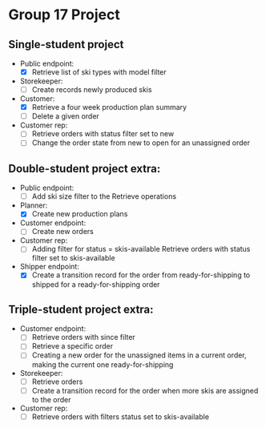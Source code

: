 # Group 17 Project

## Single-student project
- Public endpoint:
   - [x] Retrieve list of ski types with model filter
- Storekeeper:
   - [ ] Create records newly produced skis
- Customer:
   - [x] Retrieve a four week production plan summary
   - [ ] Delete a given order
- Customer rep:
   - [ ] Retrieve orders with status filter set to new
   - [ ] Change the order state from new to open for an unassigned order

## Double-student project extra:
- Public endpoint:
   - [ ] Add ski size filter to the Retrieve operations
- Planner:
   - [x] Create new production plans
- Customer endpoint:
   - [ ] Create new orders
- Customer rep:
   - [ ] Adding filter for status = skis-available
   Retrieve orders with status filter set to skis-available
- Shipper endpoint:
   - [x] Create a transition record for the order from ready-for-shipping to shipped for a ready-for-shipping order

## Triple-student project extra:
- Customer endpoint:
   - [ ] Retrieve orders with since filter
   - [ ] Retrieve a specific order
   - [ ] Creating a new order for the unassigned items in a current order, making the current one ready-for-shipping
- Storekeeper:
   - [ ] Retrieve orders
   - [ ] Create a transition record for the order when more skis are assigned to the order
- Customer rep:
   - [ ] Retrieve orders with filters status set to skis-available
